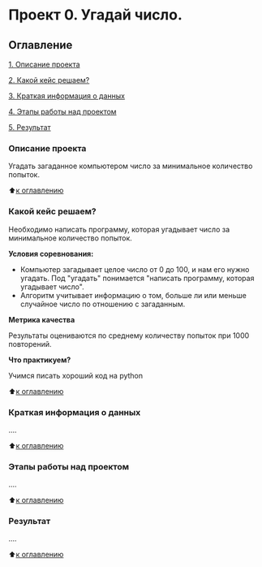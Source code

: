 # Проект 0. Угадай число.

## Оглавление
[1. Описание проекта](https://github.com/AndreyKhamid/DS_HW/tree/main/project_0#Описание-проекта)

[2. Какой кейс решаем?](https://github.com/AndreyKhamid/DS_HW/tree/main/project_0#Какой-кейс-решаем?)

[3. Краткая информация о данных](https://github.com/AndreyKhamid/DS_HW/tree/main/project_0#Краткая-информация-о-данных)

[4. Этапы работы над проектом](https://github.com/AndreyKhamid/DS_HW/tree/main/project_0#Этапы-работы-над-проектом)

[5. Результат](https://github.com/AndreyKhamid/DS_HW/tree/main/project_0#Результат)

### Описание проекта
Угадать загаданное компьютером число за минимальное количество попыток.

:arrow_up:[к оглавлению](https://github.com/AndreyKhamid/DS_HW/tree/main/project_0#Оглавление)

### Какой кейс решаем?
Необходимо написать программу, которая угадывает число за минимальное количество попыток.

**Условия соревнования:**
- Компьютер загадывает целое число от 0 до 100, и нам его нужно угадать. Под "угадать" понимается "написать программу, которая угадывает число".
- Алгоритм учитывает информацию о том, больше ли или меньше случайное число по отношению с загаданным.

**Метрика качества**

Результаты оцениваются по среднему количеству попыток при 1000 повторений.

**Что практикуем?**

Учимся писать хороший код на python

:arrow_up:[к оглавлению](https://github.com/AndreyKhamid/DS_HW/tree/main/project_0#Оглавление)

### Краткая информация о данных
....

:arrow_up:[к оглавлению](https://github.com/AndreyKhamid/DS_HW/tree/main/project_0#Оглавление)

### Этапы работы над проектом
....

:arrow_up:[к оглавлению](https://github.com/AndreyKhamid/DS_HW/tree/main/project_0#Оглавление)

### Результат
....

:arrow_up:[к оглавлению](https://github.com/AndreyKhamid/DS_HW/tree/main/project_0#Оглавление)

